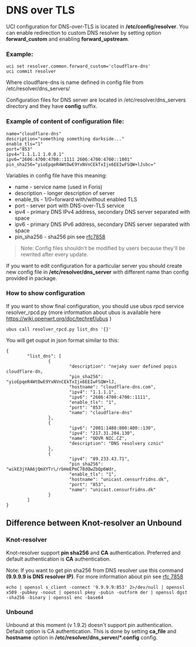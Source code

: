 
# DNS over TLS


UCI configuration for DNS-over-TLS is located in **/etc/config/resolver**. You can enable redirection to custom DNS resolver by setting option **forward_custom** and enabling **forward_upstream**.

### Example:
```
uci set resolver.common.forward_custom='cloudflare-dns'
uci commit resolver
```
Where  cloudflare-dns is name defined in config file from /etc/resolver/dns_servers/

Configuration files for DNS server are located in /etc/resolver/dns_servers directory and they have **config** suffix.

### Example of content of configuration file:
```
name="cloudflare-dns"
description="something something darkside..."
enable_tls="1"
port="853"
ipv4="1.1.1.1 1.0.0.1"
ipv6="2606:4700:4700::1111 2606:4700:4700::1001"
pin_sha256="yioEpqeR4WtDwE9YxNVnCEkTxIjx6EEIwFSQW+lJsbc="
```

Variables in config file have this meaning:
 - name - service name (used in Foris)
 - description - longer description of server
 - enable_tls - 1/0=forward with/without enabled TLS
 - port - server port with DNS-over-TLS service
 - ipv4 - primary DNS IPv4 address, secondary DNS server separated with space
 - ipv6 - primary DNS IPv6 address, secondary DNS server separated with space
 - pin_sha256 - sha256 pin see [rfc7858](https://tools.ietf.org/html/rfc7858#section-4.2)

> Note: Config files shouldn't be modified by users because they'll be rewrited after every update.

If you want to edit configuration for a particular server you should create new config file in **/etc/resolver/dns_server** with different name than config provided in package.

### How to show configuration

If you want to show final configuration, you should use ubus rpcd service resolver_rpcd.py (more information about ubus is available  here https://wiki.openwrt.org/doc/techref/ubus )
```
ubus call resolver_rpcd.py list_dns '{}'
```
You will get ouput in json format similar to this:
```
{
        "list_dns": [
                {
                        "description": "nejaky suer defined popis cloudflare-dn,
                        "pin_sha256": "yioEpqeR4WtDwE9YxNVnCEkTxIjx6EEIwFSQW+lJ,
                        "hostname": "cloudflare-dns.com",
                        "ipv4": "1.1.1.1",
                        "ipv6": "2606:4700:4700::1111",
                        "enable_tls": "1",
                        "port": "853",
                        "name": "cloudflare-dns"
                },
                {
                        "ipv6": "2001:1488:800:400::130",
                        "ipv4": "217.31.204.130",
                        "name": "ODVR NIC.CZ",
                        "description": "DNS resolvery cznic"
                },
                {
                        "ipv4": "89.233.43.71",
                        "pin_sha256": "wikE3jYAA6jQmXYTr\/rbHeEPmC78dQwZbQp6Wdr,
                        "enable_tls": "1",
                        "hostname": "unicast.censurfridns.dk",
                        "port": "853",
                        "name": "unicast.censurfridns.dk"
                }
        ]
}
```

## Difference between Knot-resolver an Unbound
### Knot-resolver
Knot-resolver support **pin sha256** and **CA** authentication. Preferred and default authentication is **CA** authentication.

Note: If you want to get pin sha256 from DNS resolver use this command __(9.9.9.9 is DNS resolver IP)__. For more information about pin see [rfc 7858](https://tools.ietf.org/html/rfc7858#section-4.2)
```
echo | openssl s_client -connect '9.9.9.9:853' 2>/dev/null | openssl x509 -pubkey -noout | openssl pkey -pubin -outform der | openssl dgst -sha256 -binary | openssl enc -base64
```

### Unbound
Unbound at this moment (v 1.9.2) doesn't support pin authentication. Default option is CA authentication. This is done by setting **ca_file** and **hostname** option in **/etc/resolver/dns_server/*.config** config.


